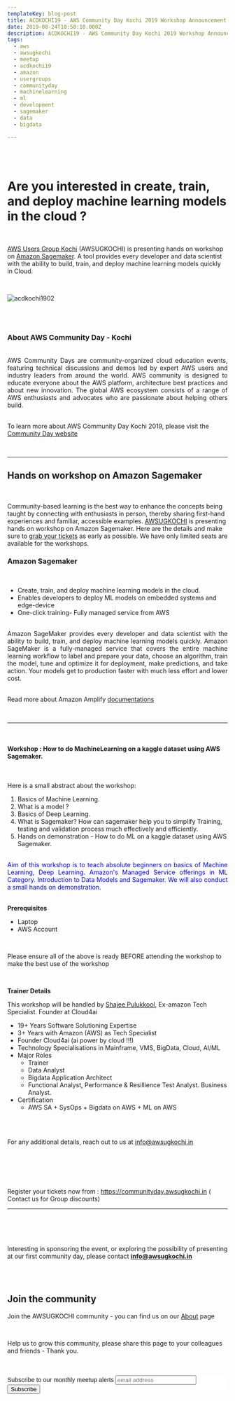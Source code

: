 ```yaml
---
templateKey: blog-post
title: ACDKOCHI19 - AWS Community Day Kochi 2019 Workshop Announcement - Amazon Sagemaker
date: 2019-08-24T10:50:10.000Z
description: ACDKOCHI19 - AWS Community Day Kochi 2019 Workshop Announcement -  Amazon Sagemaker
tags:
  - aws
  - awsugkochi
  - meetup
  - acdkochi19
  - amazon
  - usergroups
  - communityday
  - machinelearning
  - ml
  - development
  - sagemaker
  - data
  - bigdata

---
```

<br>
<br>

<h1>
Are you interested in create, train, and deploy machine learning models in the cloud ?
</h1>

<br>


[AWS Users Group Kochi](https://awsugkochi.in) (AWSUGKOCHI) is presenting hands on workshop on [Amazon Sagemaker](https://aws.amazon.com/sagemaker/). A tool provides every developer and data scientist with the ability to build, train, and deploy machine learning models quickly in Cloud.


<br>

![acdkochi1902](/img/awsugkochi-acdkochi19-workshop-sagemaker.png)


<br> 
<br>

<h3> About AWS Community Day - Kochi </h3>

<br>
<div style="text-align: justify">
AWS Community Days are community-organized cloud education events, featuring technical discussions and demos led by expert AWS users and industry leaders from around the world. AWS community is designed to educate everyone about the AWS platform, architecture best practices and about new innovation. The global AWS ecosystem consists of a range of AWS enthusiasts and advocates who are passionate about helping others build.
</div>

<br> 

To learn more about AWS Community Day Kochi 2019, please visit the [Community Day website](https://communityday.awsugkochi.in)

<br>  

---

<h2>
Hands on workshop on Amazon Sagemaker
</h2>

<br>

Community-based learning is the best way to enhance the concepts being taught by connecting with enthusiasts in person, thereby sharing first-hand experiences and familiar, accessible examples. [AWSUGKOCHI](https://communityday.awsugkochi.in) is presenting hands on workshop on Amazon Sagemaker. Here are the details and make sure to [grab your tickets](https://konfhub.com/awsugkochi) as early as possible. We have only limited seats are available for the workshops.

<h3>
Amazon Sagemaker
</h3>

<br>

- Create, train, and deploy machine learning models in the cloud. 
- Enables developers to deploy ML models on embedded systems and edge-device
- One-click training- Fully managed service from AWS

<br>
<div style="text-align: justify">
Amazon SageMaker provides every developer and data scientist with the ability to build, train, and deploy machine learning models quickly. Amazon SageMaker is a fully-managed service that covers the entire machine learning workflow to label and prepare your data, choose an algorithm, train the model, tune and optimize it for deployment, make predictions, and take action. Your models get to production faster with much less effort and lower cost.
</div>

<br>

Read more about Amazon Amplify [documentations](https://aws.amazon.com/sagemaker/)

<br> 

---
<br>
<h4>
Workshop : How to do MachineLearning on a kaggle dataset using AWS Sagemaker. 
</h4>

<br>

Here is a small abstract about the workshop:


1. Basics of Machine Learning. 
2. What is a model ? 
3. Basics of Deep Learning. 
4. What is Sagemaker? How can sagemaker help you to simplify Training, testing and validation process much effectively and efficiently. 
5. Hands on demonstration - How to do ML on a kaggle dataset using AWS Sagemaker. 


<br>

<div style="text-align: justify">
<span style="color:blue">
Aim of this workshop is to teach absolute beginners on basics of Machine Learning, Deep Learning. Amazon's Managed Service offerings in ML Category. Introduction to Data Models and Sagemaker. We will also conduct a small hands on demonstration.
</span>

</div>

<br>

**Prerequisites**

- Laptop
- AWS Account

<br>

Please ensure all of the above is ready BEFORE attending the workshop to make the best use of the workshop

<br>

**Trainer Details**

This workshop will be handled by [Shajee Pulukkool](https://www.linkedin.com/in/shajeep/), Ex-amazon Tech Specialist. Founder at Cloud4ai

- 19+ Years Software Solutioning Expertise
- 3+ Years with Amazon (AWS) as Tech Specialist
- Founder Cloud4ai (ai power by cloud !!!)
- Technology Specialisations in Mainframe, VMS, BigData, Cloud, AI/ML
- Major Roles
    - Trainer
    - Data Analyst
    - Bigdata Application Architect
    - Functional Analyst, Performance & Resillience Test Analyst. Business Analyst.
- Certification 
    - AWS SA + SysOps + Bigdata on AWS + ML on AWS

<br>
<br>

For any additional details, reach out to us at info@awsugkochi.in

<br> <br> <br> <br>

Register your tickets now from : https://communityday.awsugkochi.in ( Contact us for Group discounts)

---

<br> <br> <br> <br>
Interesting in sponsoring the event, or exploring the possibility of presenting at our first community day, please contact **info@awsugkochi.in**


<br> <br>

## Join the community

Join the AWSUGKOCHI community - you can find us on our [About](https://awsugkochi.in/about) page

<br> 

Help us to grow this community, please share this page to your colleagues and friends - Thank you.

<br>
<br>

<!-- Begin Mailchimp Signup Form -->
<link href="//cdn-images.mailchimp.com/embedcode/slim-10_7.css" rel="stylesheet" type="text/css">
<style type="text/css">
	#mc_embed_signup{background:#fff; clear:left; font:14px Helvetica,Arial,sans-serif; }
	/* Add your own Mailchimp form style overrides in your site stylesheet or in this style block.
	   We recommend moving this block and the preceding CSS link to the HEAD of your HTML file. */
</style>
<div id="mc_embed_signup">
<form action="https://awsugkochi.us20.list-manage.com/subscribe/post?u=b4c4469413422365d2a2e5cf6&amp;id=d4837b9a16" method="post" id="mc-embedded-subscribe-form" name="mc-embedded-subscribe-form" class="validate" target="_blank" novalidate>
    <div id="mc_embed_signup_scroll">
	<label for="mce-EMAIL">Subscribe to our monthly meetup alerts</label>
	<input type="email" value="" name="EMAIL" class="email" id="mce-EMAIL" placeholder="email address" required>
    <!-- real people should not fill this in and expect good things - do not remove this or risk form bot signups-->
    <div style="position: absolute; left: -5000px;" aria-hidden="true"><input type="text" name="b_b4c4469413422365d2a2e5cf6_d4837b9a16" tabindex="-1" value=""></div>
    <div class="clear"><input type="submit" value="Subscribe" name="subscribe" id="mc-embedded-subscribe" class="button"></div>
    </div>
</form>
</div>

<!--End mc_embed_signup-->
